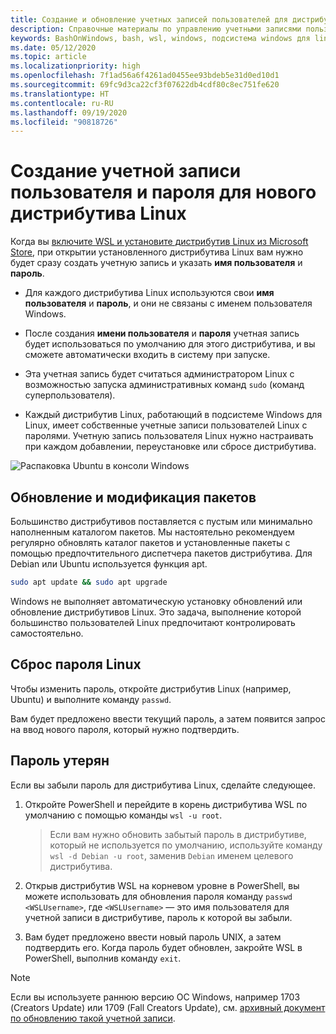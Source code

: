 ```yaml
---
title: Создание и обновление учетных записей пользователей для дистрибутивов Linux
description: Справочные материалы по управлению учетными записями пользователей и разрешениями для подсистемы Windows для Linux.
keywords: BashOnWindows, bash, wsl, windows, подсистема windows для linux, windowssubsystem, ubuntu, учетные записи пользователей
ms.date: 05/12/2020
ms.topic: article
ms.localizationpriority: high
ms.openlocfilehash: 7f1ad56a6f4261ad0455ee93bdeb5e31d0ed10d1
ms.sourcegitcommit: 69fc9d3ca22cf3f07622db4cdf80c8ec751fe620
ms.translationtype: HT
ms.contentlocale: ru-RU
ms.lasthandoff: 09/19/2020
ms.locfileid: "90818726"
---
```

# <a name="create-a-user-account-and-password-for-your-new-linux-distribution"></a>Создание учетной записи пользователя и пароля для нового дистрибутива Linux

Когда вы [включите WSL и установите дистрибутив Linux из Microsoft Store](./install-win10.md), при открытии установленного дистрибутива Linux вам нужно будет сразу создать учетную запись и указать **имя пользователя** и **пароль**.

- Для каждого дистрибутива Linux используются свои **имя пользователя** и **пароль**, и они не связаны с именем пользователя Windows.

- После создания **имени пользователя** и **пароля** учетная запись будет использоваться по умолчанию для этого дистрибутива, и вы сможете автоматически входить в систему при запуске.

- Эта учетная запись будет считаться администратором Linux с возможностью запуска административных команд `sudo` (команд суперпользователя).

- Каждый дистрибутив Linux, работающий в подсистеме Windows для Linux, имеет собственные учетные записи пользователей Linux с паролями.  Учетную запись пользователя Linux нужно настраивать при каждом добавлении, переустановке или сбросе дистрибутива.

![Распаковка Ubuntu в консоли Windows](media/UbuntuInstall.png)

## <a name="update-and-upgrade-packages"></a>Обновление и модификация пакетов

Большинство дистрибутивов поставляется с пустым или минимально наполненным каталогом пакетов. Мы настоятельно рекомендуем регулярно обновлять каталог пакетов и установленные пакеты с помощью предпочтительного диспетчера пакетов дистрибутива. Для Debian или Ubuntu используется функция apt.

```bash
sudo apt update && sudo apt upgrade
```

Windows не выполняет автоматическую установку обновлений или обновление дистрибутивов Linux. Это задача, выполнение которой большинство пользователей Linux предпочитают контролировать самостоятельно.

## <a name="reset-your-linux-password"></a>Сброс пароля Linux

Чтобы изменить пароль, откройте дистрибутив Linux (например, Ubuntu) и выполните команду `passwd`.

Вам будет предложено ввести текущий пароль, а затем появится запрос на ввод нового пароля, который нужно подтвердить.

## <a name="forgot-your-password"></a>Пароль утерян

Если вы забыли пароль для дистрибутива Linux, сделайте следующее.

1. Откройте PowerShell и перейдите в корень дистрибутива WSL по умолчанию с помощью команды `wsl -u root`.

    > Если вам нужно обновить забытый пароль в дистрибутиве, который не используется по умолчанию, используйте команду `wsl -d Debian -u root`, заменив `Debian` именем целевого дистрибутива.

2. Открыв дистрибутив WSL на корневом уровне в PowerShell, вы можете использовать для обновления пароля команду `passwd <WSLUsername>`, где `<WSLUsername>` — это имя пользователя для учетной записи в дистрибутиве, пароль к которой вы забыли.

3. Вам будет предложено ввести новый пароль UNIX, а затем подтвердить его. Когда пароль будет обновлен, закройте WSL в PowerShell, выполнив команду `exit`.

> [!NOTE]
> Если вы используете раннюю версию ОС Windows, например 1703 (Creators Update) или 1709 (Fall Creators Update), см. [архивный документ по обновлению такой учетной записи](./user-support-archived.md).
